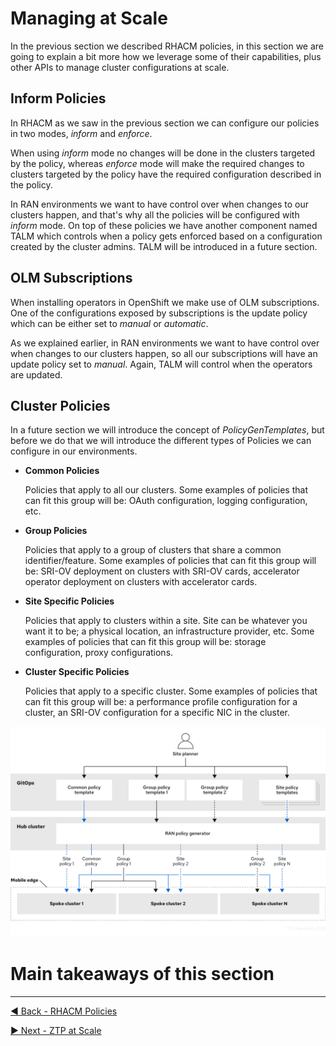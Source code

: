 # Managing at Scale

In the previous section we described RHACM policies, in this section we are going to explain a bit more how we leverage some of their capabilities, plus other APIs to manage cluster configurations at scale.

## Inform Policies

In RHACM as we saw in the previous section we can configure our policies in two modes, _inform_ and _enforce_. 

When using _inform_ mode no changes will be done in the clusters targeted by the policy, whereas _enforce_ mode will make the required changes to clusters targeted by the policy have the required configuration described in the policy.

In RAN environments we want to have control over when changes to our clusters happen, and that's why all the policies will be configured with _inform_ mode. On top of these policies we have another component named TALM which controls when a policy gets enforced based on a configuration created by the cluster admins. TALM will be introduced in a future section.

## OLM Subscriptions

When installing operators in OpenShift we make use of OLM subscriptions. One of the configurations exposed by subscriptions is the update policy which can be either set to _manual_ or _automatic_.

As we explained earlier, in RAN environments we want to have control over when changes to our clusters happen, so all our subscriptions will have an update policy set to _manual_. Again, TALM will control when the operators are updated.

## Cluster Policies

In a future section we will introduce the concept of _PolicyGenTemplates_, but before we do that we will introduce the different types of Policies we can configure in our environments.

* **Common Policies**

    Policies that apply to all our clusters. Some examples of policies that can fit this group will be: OAuth configuration, logging configuration, etc.

* **Group Policies**

    Policies that apply to a group of clusters that share a common identifier/feature. Some examples of policies that can fit this group will be: SRI-OV deployment on clusters with SRI-OV cards, accelerator operator deployment on clusters with accelerator cards.

* **Site Specific Policies**

    Policies that apply to clusters within a site. Site can be whatever you want it to be; a physical location, an infrastructure provider, etc. Some examples of policies that can fit this group will be: storage configuration, proxy configurations.

* **Cluster Specific Policies**

    Policies that apply to a specific cluster. Some examples of policies that can fit this group will be: a performance profile configuration for a cluster, an SRI-OV configuration for a specific NIC in the cluster.

![Policies Organization](../images/policies-org.png)

# Main takeaways of this section

---

[:arrow_backward: Back - RHACM Policies](./6.md)

[:arrow_forward: Next - ZTP at Scale](./8.md)